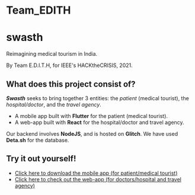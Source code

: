 # Team_EDITH

# swasth

Reimagining medical tourism in India. 

By Team E.D.I.T.H, for IEEE's HACKtheCRISIS, 2021.

## What does this project consist of?

***Swasth*** seeks to bring together 3 entities: the *patient* (medical tourist), the *hospital/doctor*, and the *travel agency*.
- A mobile app built with **Flutter** for the patient (medical tourist).
- A web-app built with **React** for the hospital/doctor and travel agency. 

Our backend involves **NodeJS**, and is hosted on **Glitch**. We have used **Deta.sh** for the database.


## Try it out yourself!

- [Click here to download the mobile app (for patient/medical tourist)](https://drive.google.com/drive/folders/1zTxvcvhiyl2w9var-z7RMq1ZWp6peza-?usp=sharing)
- [Click here to check out the web-app (for doctors/hospital and travel agency)](https://swasth-edith.vercel.app/)


